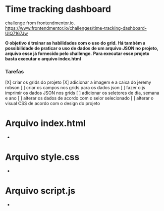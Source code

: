 # Time tracking dashboard
challenge from frontendmentor.io. https://www.frontendmentor.io/challenges/time-tracking-dashboard-UIQ7167Jw

**O objetivo é treinar as habilidades com o uso do grid. Há também a possibilidade de praticar o uso de dados de um arquivo JSON no projeto, arquivo esse já fornecido pelo challenge.** 
**Para executar esse projeto basta executar o arquivo index.html**
 ### Tarefas
 [X] criar os grids do projeto 
 [X] adicionar a imagem e a caixa do jeremy robson
 [ ] criar os campos nos grids para os dados json
 [ ] fazer o js imprimir os dados JSON nos grids
 [ ] adicionar os seletores de dia, semana e ano
 [ ] alterar os dados de acordo com o selor selecionado
 [ ] alterar o visual CSS de acordo com o design do projeto

 # Arquivo index.html
 * 

 # Arquivo style.css
 * 

 # Arquivo script.js
  * 